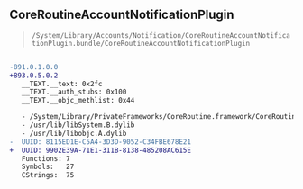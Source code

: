 ## CoreRoutineAccountNotificationPlugin

> `/System/Library/Accounts/Notification/CoreRoutineAccountNotificationPlugin.bundle/CoreRoutineAccountNotificationPlugin`

```diff

-891.0.1.0.0
+893.0.5.0.2
   __TEXT.__text: 0x2fc
   __TEXT.__auth_stubs: 0x100
   __TEXT.__objc_methlist: 0x44

   - /System/Library/PrivateFrameworks/CoreRoutine.framework/CoreRoutine
   - /usr/lib/libSystem.B.dylib
   - /usr/lib/libobjc.A.dylib
-  UUID: 8115ED1E-C5A4-3D3D-9052-C34FBE678E21
+  UUID: 9902E39A-71E1-311B-8138-485208AC615E
   Functions: 7
   Symbols:   27
   CStrings:  75

```
